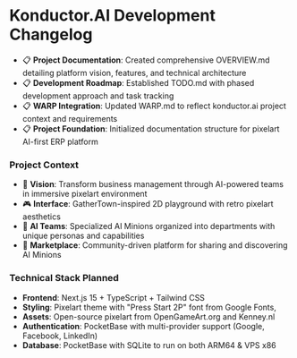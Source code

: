 # Konductor.AI Development Changelog

- 📋 **Project Documentation**: Created comprehensive OVERVIEW.md detailing platform vision, features, and technical architecture
- 📋 **Development Roadmap**: Established TODO.md with phased development approach and task tracking
- 📋 **WARP Integration**: Updated WARP.md to reflect konductor.ai project context and requirements
- 📋 **Project Foundation**: Initialized documentation structure for pixelart AI-first ERP platform

### Project Context
- 🎯 **Vision**: Transform business management through AI-powered teams in immersive pixelart environment
- 🎮 **Interface**: GatherTown-inspired 2D playground with retro pixelart aesthetics
- 🤖 **AI Teams**: Specialized AI Minions organized into departments with unique personas and capabilities
- 🏪 **Marketplace**: Community-driven platform for sharing and discovering AI Minions

### Technical Stack Planned
- **Frontend**: Next.js 15 + TypeScript + Tailwind CSS
- **Styling**: Pixelart theme with "Press Start 2P" font from Google Fonts, 
- **Assets**: Open-source pixelart from OpenGameArt.org and Kenney.nl
- **Authentication**: PocketBase with multi-provider support (Google, Facebook, LinkedIn)
- **Database**: PocketBase with SQLite to run on both ARM64 & VPS x86
